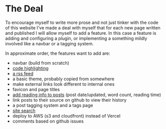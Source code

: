 # The Deal

To encourage myself to write more prose and not just tinker with the code of this website I've made a deal with myself that for each new page written and published I will allow myself to add a feature. In this case a feature is adding and configuring a plugin, or implementing a something mildly involved like a navbar or a tagging system.

In approximate order, the features want to add are:

- navbar (build from scratch)
- [code highlighting](https://lume.land/plugins/code_highlight/)
- [a rss feed](https://lume.land/plugins/feed/)
- a basic theme, probably copied from somewhere
- make external links look different to internal ones
- favicon and page titles
- [add reading info to posts](https://lume.land/plugins/reading_info/) (post date/updated, word count, reading time)
- link posts to their source on github to view their history
- a post tagging system and a tags page
- [site search](https://lume.land/plugins/pagefind/)
- deploy to AWS (s3 and cloudfront) instead of Vercel
- comments based on github issues
